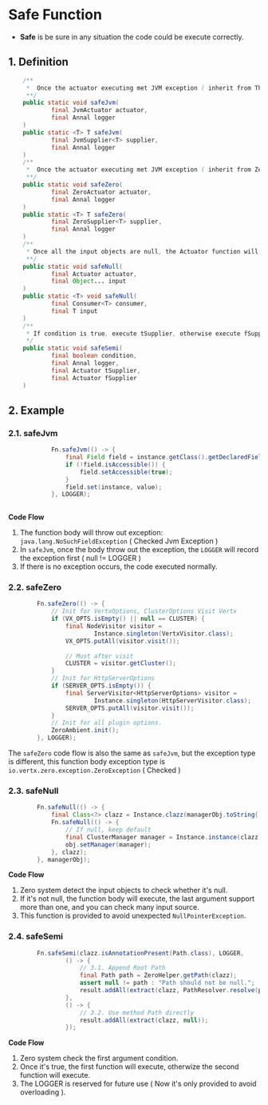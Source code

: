 # Safe Function

* **Safe** is be sure in any situation the code could be execute correctly. 

## 1. Definition

```java
    /**
     *  Once the actuator executing met JVM exception ( inherit from Throwable ), the logger will record the error message.
     **/
    public static void safeJvm(
            final JvmActuator actuator,
            final Annal logger
    )
    public static <T> T safeJvm(
            final JvmSupplier<T> supplier,
            final Annal logger
    )
    /**
     *  Once the actuator executing met JVM exception ( inherit from ZeroException ), the logger will record the error message.
     **/
    public static void safeZero(
            final ZeroActuator actuator,
            final Annal logger
    )
    public static <T> T safeZero(
            final ZeroSupplier<T> supplier,
            final Annal logger
    )
    /** 
     * Once all the input objects are null, the Actuator function will not execute, be sure no null pointer object input into actuator.
     **/
    public static void safeNull(
            final Actuator actuator,
            final Object... input
    ) 
    public static <T> void safeNull(
            final Consumer<T> consumer,
            final T input
    )
    /**
     * If condition is true, execute tSupplier, otherwise execute fSupplier.
     */
    public static void safeSemi(
            final boolean condition,
            final Annal logger,
            final Actuator tSupplier,
            final Actuator fSupplier
    )
```

## 2. Example

### 2.1. safeJvm

```java
            Fn.safeJvm(() -> {
                final Field field = instance.getClass().getDeclaredField(name);
                if (!field.isAccessible()) {
                    field.setAccessible(true);
                }
                field.set(instance, value);
            }, LOGGER);
            
```

**Code Flow**

1. The function body will throw out exception: `java.lang.NoSuchFieldException` ( Checked Jvm Exception )
2. In `safeJvm`, once the body throw out the exception, the `LOGGER` will record the exception first ( null != LOGGER )
3. If there is no exception occurs, the code executed normally.

### 2.2. safeZero

```java
        Fn.safeZero(() -> {
            // Init for VertxOptions, ClusterOptions Visit Vertx
            if (VX_OPTS.isEmpty() || null == CLUSTER) {
                final NodeVisitor visitor =
                        Instance.singleton(VertxVisitor.class);
                VX_OPTS.putAll(visitor.visit());
                
                // Must after visit
                CLUSTER = visitor.getCluster();
            }
            // Init for HttpServerOptions
            if (SERVER_OPTS.isEmpty()) {
                final ServerVisitor<HttpServerOptions> visitor =
                        Instance.singleton(HttpServerVisitor.class);
                SERVER_OPTS.putAll(visitor.visit());
            }
            // Init for all plugin options.
            ZeroAmbient.init();
        }, LOGGER);
```

The `safeZero` code flow is also the same as `safeJvm`, but the exception type is different, this function body exception type is `io.vertx.zero.exception.ZeroException` ( Checked )

### 2.3. safeNull

```java
        Fn.safeNull(() -> {
            final Class<?> clazz = Instance.clazz(managerObj.toString());
            Fn.safeNull(() -> {
                // If null, keep default
                final ClusterManager manager = Instance.instance(clazz);
                obj.setManager(manager);
            }, clazz);
        }, managerObj);
```

**Code Flow**

1. Zero system detect the input objects to check whether it's null. 
2. If it's not null, the function body will execute, the last argument support more than one, and you can check many input source.
3. This function is provided to avoid unexpected `NullPointerException`.

### 2.4. safeSemi

```java
        Fn.safeSemi(clazz.isAnnotationPresent(Path.class), LOGGER,
                () -> {
                    // 3.1. Append Root Path
                    final Path path = ZeroHelper.getPath(clazz);
                    assert null != path : "Path should not be null.";
                    result.addAll(extract(clazz, PathResolver.resolve(path)));
                },
                () -> {
                    // 3.2. Use method Path directly
                    result.addAll(extract(clazz, null));
                });
```

**Code Flow**

1. Zero system check the first argument condition. 
2. Once it's true, the first function will execute, otherwize the second function will execute.
3. The LOGGER is reserved for future use ( Now it's only provided to avoid overloading ).